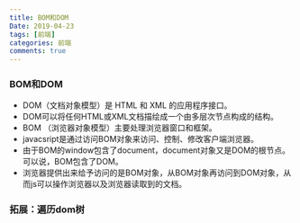```yaml
---
title: BOM和DOM
Date: 2019-04-23
tags: [前端]
categories: 前端
comments: true
---
```


### BOM和DOM
- DOM（文档对象模型）是 HTML 和 XML 的应用程序接口。
- DOM可以将任何HTML或XML文档描绘成一个由多层次节点构成的结构。
- BOM （浏览器对象模型）主要处理浏览器窗口和框架。
- javacsript是通过访问BOM对象来访问、控制、修改客户端浏览器。
- 由于BOM的window包含了document，document对象又是DOM的根节点。可以说，BOM包含了DOM。
- 浏览器提供出来给予访问的是BOM对象，从BOM对象再访问到DOM对象，从而js可以操作浏览器以及浏览器读取到的文档。

### 拓展：遍历dom树
